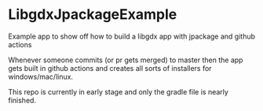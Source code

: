 # LibgdxJpackageExample
Example app to show off how to build a libgdx app with jpackage and github actions

Whenever someone commits (or pr gets merged) to master then the app gets built in github actions and creates all sorts of installers for windows/mac/linux.

This repo is currently in early stage and only the gradle file is nearly finished.
